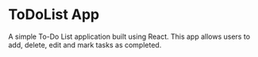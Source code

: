# ToDoList App

A simple To-Do List application built using React. This app allows users to add, delete, edit and mark tasks as completed.
